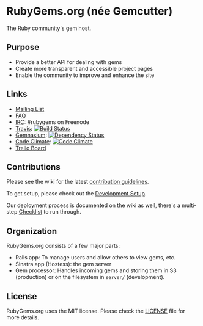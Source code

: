 # RubyGems.org (née Gemcutter)
The Ruby community's gem host.

## Purpose

* Provide a better API for dealing with gems
* Create more transparent and accessible project pages
* Enable the community to improve and enhance the site

## Links

* [Mailing List][]
* [FAQ][]
* [IRC][]: #rubygems on Freenode
* [Travis][]: [![Build Status](https://secure.travis-ci.org/rubygems/rubygems.org.png?branch=master)][travis]
* [Gemnasium][]: [![Dependency Status](https://gemnasium.com/rubygems/rubygems.org.png?travis)][gemnasium]
* [Code Climate][]: [![Code Climate](https://codeclimate.com/github/rubygems/rubygems.org.png)][code climate]
* [Trello Board][]

[mailing list]: http://groups.google.com/group/rubygems-org
[faq]: http://help.rubygems.org/kb/gemcutter/faq
[irc]: http://webchat.freenode.net/?channels=gemcutter
[travis]: http://travis-ci.org/#!/rubygems/rubygems.org
[gemnasium]: https://gemnasium.com/rubygems/rubygems.org
[code climate]: https://codeclimate.com/github/rubygems/rubygems.org
[trello board]: https://trello.com/board/rubygems-org/513f9634a7ed906115000755

## Contributions

Please see the wiki for the latest [contribution guidelines][].

[contribution guidelines]: http://wiki.github.com/rubygems/rubygems.org/contribution-guidelines

To get setup, please check out the [Development Setup][].

[development setup]: https://github.com/rubygems/rubygems.org/wiki/Development-Setup

Our deployment process is documented on the wiki as well, there's a multi-step
[Checklist][] to run through.

[checklist]: https://github.com/rubygems/rubygems.org/wiki/Deployment

## Organization

RubyGems.org consists of a few major parts:

* Rails app: To manage users and allow others to view gems, etc.
* Sinatra app (Hostess): the gem server
* Gem processor: Handles incoming gems and storing them in S3 (production) or
  on the filesystem in `server/` (development).

## License

RubyGems.org uses the MIT license. Please check the [LICENSE][] file for more details.

[license]: https://github.com/rubygems/rubygems.org/blob/master/MIT-LICENSE
